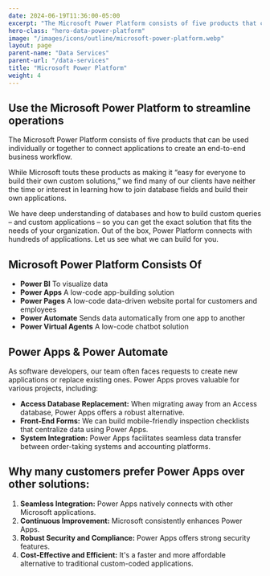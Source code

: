 ```yaml
---
date: 2024-06-19T11:36:00-05:00
excerpt: "The Microsoft Power Platform consists of five products that can be used individually or together to connect applications to create an end-to-end business workflow."
hero-class: "hero-data-power-platform"
image: "/images/icons/outline/microsoft-power-platform.webp"
layout: page
parent-name: "Data Services"
parent-url: "/data-services"
title: "Microsoft Power Platform"
weight: 4
---
```


## Use the Microsoft Power Platform to streamline operations

The Microsoft Power Platform consists of five products that can be used individually or together to connect applications to create an end-to-end business workflow.

While Microsoft touts these products as making it “easy for everyone to build their own custom solutions,” we find many of our clients have neither the time or interest in learning how to join database fields and build their own applications.

We have deep understanding of databases and how to build custom queries – and custom applications – so you can get the exact solution that fits the needs of your organization. Out of the box, Power Platform connects with hundreds of applications. Let us see what we can build for you.

## Microsoft Power Platform Consists Of

- **Power BI** To visualize data
- **Power Apps** A low-code app-building solution
- **Power Pages** A low-code data-driven website portal for customers and employees
- **Power Automate** Sends data automatically from one app to another 
- **Power Virtual Agents** A low-code chatbot solution

## Power Apps & Power Automate

As software developers, our team often faces requests to create new applications or replace existing ones. Power Apps proves valuable for various projects, including:

- **Access Database Replacement:** When migrating away from an Access database, Power Apps offers a robust alternative.
- **Front-End Forms:** We can build mobile-friendly inspection checklists that centralize data using Power Apps.
- **System Integration:** Power Apps facilitates seamless data transfer between order-taking systems and accounting platforms.

## Why many customers prefer Power Apps over other solutions:

1. **Seamless Integration:** Power Apps natively connects with other Microsoft applications.
2. **Continuous Improvement:** Microsoft consistently enhances Power Apps.
3. **Robust Security and Compliance:** Power Apps offers strong security features.
4. **Cost-Effective and Efficient:** It's a faster and more affordable alternative to traditional custom-coded applications.

